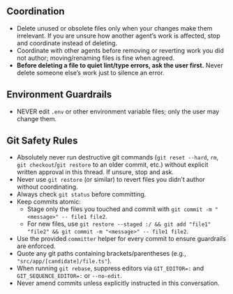 ## Coordination

- Delete unused or obsolete files only when your changes make them irrelevant. If you are unsure how another agent’s work is affected, stop and coordinate instead of deleting.
- Coordinate with other agents before removing or reverting work you did not author; moving/renaming files is fine when agreed.
- **Before deleting a file to quiet lint/type errors, ask the user first.** Never delete someone else’s work just to silence an error.

## Environment Guardrails

- NEVER edit `.env` or other environment variable files; only the user may change them.

## Git Safety Rules

- Absolutely never run destructive git commands (`git reset --hard`, `rm`, `git checkout`/`git restore` to an older commit, etc.) without explicit written approval in this thread. If unsure, stop and ask.
- Never use `git restore` (or similar) to revert files you didn’t author without coordinating.
- Always check `git status` before committing.
- Keep commits atomic:
  - Stage only the files you touched and commit with `git commit -m "<message>" -- file1 file2`.
  - For new files, use `git restore --staged :/ && git add "file1" "file2" && git commit -m "<message>" -- file1 file2`.
- Use the provided `committer` helper for every commit to ensure guardrails are enforced.
- Quote any git paths containing brackets/parentheses (e.g., `"src/app/[candidate]/file.ts"`).
- When running `git rebase`, suppress editors via `GIT_EDITOR=:` and `GIT_SEQUENCE_EDITOR=:` or `--no-edit`.
- Never amend commits unless explicitly instructed in this conversation.
